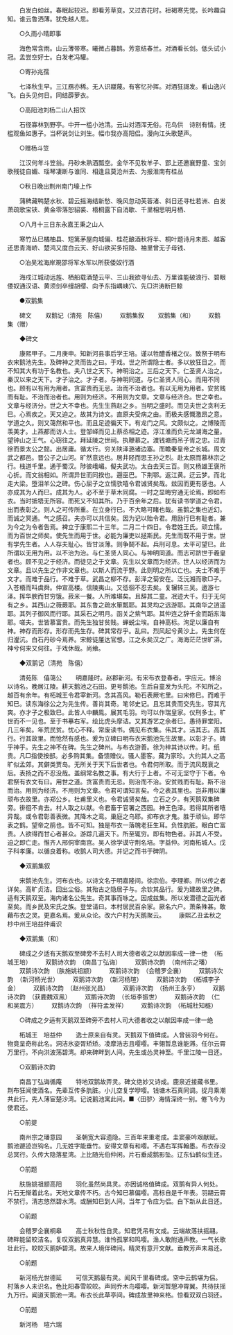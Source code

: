 <!-- { "loadSidebar": true } -->
　　白发白如丝。春眠起较迟。即看芳草变。又过杏花时。裋褐寒先觉。长吟趣自知。谁云鲁洒薄。犹免越人思。 

　　○久雨小晴即事 

　　海色常含雨。山云薄带寒。曦微占暮鹊。芳意结春兰。对酒看长剑。低头试小冠。孟尝空好士。白发老冯驩。 

　　○寄孙兆孺 

　　七泽秋生早。三江鴈亦稀。无人识鬷蔑。有客忆孙挥。对酒狂謌发。看山逸兴飞。白头见何日。同结薜萝衣。 

　　○高阳池刘杨二山人招饮 

　　石径寡林到野亭。中开一槛小池清。云山对酒浑无俗。花鸟供　诗别有情。抚槛观鱼如惠子。当杯说剑让刘生。幅巾我亦高阳侣。漫向江头歌楚声。 

　　○赠杨斗笠 

　　江汉何年斗笠翁。丹砂未熟酒瓢空。金华不见牧羊子、郢上还邀襄野童、宝剑歌残徒自媚、瑶琴凄断与谁同、相逢且莫沧州去、为报淮南有桂丛 

　　○秋日晚出荆州南门壕上作 

　　蒲稗藏鸭楚水秋、碧云摇海结新愁、晚风忽动芙蓉渚、斜日还寻杜若洲、白发萧疏歌宝铗、黄金零落恕貂裘、梧桐露下自消歇、千里相思明月栖、 

　　○八月十三日东永嘉王秉之山人 

　　寒竹丛巳橘柚县、短篱茅屋向城偏、桂花酿酒秋将半、桐叶题诗月未图、越客还思青海峤、楚鸿又度白云天、好山欲买多招隐、袖里曾无子母钱、 

　　○泊吴淞海岸覌邵将军水军以所获倭奴行酒 

　　海戍江城动远旌、栖船载酒楚云平、三山我欲寻仙去、万里谁能破浪行、碧眼倭奴通汉语、黄须剑卒缦胡缨、向予东指嵎峓穴、先□洪涛断巨鲸 

　　●双鹅集 

　　碑文 
　　双鹅记（清苑　陈僖） 
　　双鹅集叙 
　　双鹅集（和） 
　　双鹅集（赠） 

　　◆碑文 

　　康熙甲子。二月庚申。知新河县事后学王培。谨以牲醴香楮之仪。致祭于明布衣宋鹅池先生。及碑神之灵而告之曰。于戏。世之所谓隐士者。多以放狂目之。而不知其大有功于名教也。夫八世之天下。神明治之。三后之天下。仁圣贤人治之。秦汉以来之天下。才子治之。才子者。与神明同道。与仁圣贤人同心。而用不同也。顾有以有用为用者。贪富贵而无忌。治而不治者也。有以无用为用者。安贫贱而有耻。不治而治者也。用则为经济。不用则为文章。文章与经济合。世之幸也。文章与经济分。世之大不幸也。先生生燕赵之乡。当明之盛时。而见夫世之贪利无巳。心焉疾之。天又迫之。故其为诗文。直原夫受病之由。而极夫感慨激昂之意。学道之久。则又蔼然和平也。而且足迹徧天下。有龙门之风。文颇似之。之博陵而羡美才。上燕都而访人士。登邹峄而见上蔡丞相之迹。浮江淮而负元龙湖海之量。望钟山之王气。心窃往之。拜延陵之世祠。执鞭慕之。渡钱塘而吊子胥之忠。过青徐而景太公之懿。出居庸。循太行。穷关陕泽潞诸边塞。而瞻秦皇帝之长城。周文武之都邑。晋公子之山河。旷然意远也。居井陉而思王孙之烈。赴太原而慕林宗之行。栈道千里。通于蜀汉。陟彼峨嵋。儗夫武功。太白去天三百。则又杨雄王褒所心折。而文翁相如。所谓异世而同揆也。遡巫巴。下荆鄂。返江黄。迂云梦。而北走大梁。堕泪羊公之碑。伤心屈子之立懦欤嘻令君诚贤矣哉。兹因而更有感也。人亦成其为人而巳。成其为人。必不至于草木同腐。一时之显晦穷通无论焉。即如布衣。当时抵牾无所容。而死又不知其所。乃于百余年之后。犹有读书学道之令君。出而表彰之。则人之可传所重。在立身行巳。不大略可睹也哉。虽鹅之集也近幻。而诚之冥通。气之感召。夫亦可以共信矣。因为记以贻令君。用励行巳有耻者。兼为今之为令者告焉。裨立于康熙二十三年。二月二十四日。令君姓王氏。顽立懦。而为百世之师矣。使先生而用于世。必能为廉吏以拯斯民。先生而既不用于世。世有学先生者。人人存夫耻心。皆甘淡薄。则争鬪不起。兵刑可息。太平可望巳。此所谓以无用为用。以不治为治。与仁圣贤人同心。与神明同道。而志可跻世于羲皇者也。顾不见之于经济。而徒见之于文章。先生以文章而为经济。世人以经济而为文章。且以先生之作非文章也。以斯人而流于野。此则明之所以亡也。夫士不难于文才。而难于品行。不难于草。武昌之柳不存。彭泽之菊安在。泛沅湘而歌□子。入苍梧而呌虞舜。仲宣高楼。信陵夷山。又彽徊不忍去矣。复辗转三吴。遨游七泽。挥华腴而甘穷饿。菽米一餐。人所难堪矣。且辞其二童。冺迹大千。归于无何有之乡。其西山之薇蕨耶。其东鲁之疏水箪瓢耶。其灵均之远游耶。其南华之逍遥耶。其列子御风而行耶。其采石之明月。函关之紫气耶。其仲连之辞千金而蹈东海耶。嗟夫。世皆慕富贵。而先生独甘贫贱。蝉蜕尘埃。自神高标。洵足以廉自有神。神存而形存。形存而先生存。碑其常存乎。乱曰。烈风起兮黄沙上。先生何在归瀣沆。白石丹砂今焉养。宋鲸徒厪达官想。江之永矣汉之广。海海茫茫世旷漭。神兮何来又何往。于戏休哉。尚飨。 

　　◆双鹅记（清苑　陈僖） 

　　清苑陈　僖蔼公 
　　明嘉隆时。赵郡新河。有宋布衣登春者。字应元。博洽以诗名。晚居江陵。耕天鹅池之石田。更号鹅池。生后自童发为头陀。不知所之。越百有余年。有柘城王令君宰新河。念其高风。勒石表厥宅里。曰宋修巳。而难于知巳。读东海徐公之为先生传。善肖其奇。笔邻史记。且忘其贵而交先生。容其亢爽。亦才子之极致巳。此皆人中麟鳯。展其毛羽。均可以作瑞皇家。仪刑多士。旷世而不一见也。至于书摹右军。绘比虎头摩诘。又其游艺之余者巳。愚待罪堂阳。几三年矣。年荒民贫。忧心不释。常废读书。偶见布衣集。伟其才。洁其志。高其行。行其故里。而怆然有感也。爰为立碑曰明布衣宋鹅池先生故里。以彰才子。碑乎神乎。先生之神不在碑。先生之碑州。与布衣游善。徐为梓其诗以传。时。纸贵。凡□指使按部。必多购其集。备馈赠仪。骚人墨客。藏为家珍。大约其人之高旷似孟郊。其僻类贾岛。无所关于天下后世者也。令君何所取。而于流风既衰之后。表扬之而不忍没哉。盖纲常名教之事。有大行于上者。不可无坚守于下者。令君祭有衣文有曰。用世之道。贪富贵而无忌。则治而不治。安贫贱而有耻。斯不治而治。用则为经济。不用则为文章。令君可谓知言矣。今之表其里也。岂非用以廉顽布衣故里。亦郑公乡。杜甫里义也。令君诚贤矣哉。立石之夕。有天鹅双集碑旁。徘徊不肯去。村人取之以献。令君畜于官署之西园。神王色泽。若得其所者嘻异哉。或令君彰善表微。其降木之鸾。巢庭之乌耶。抑布衣才鬼。胜于顽仙。即华表之鹤。望帝之鹃也。皆不可知。独是布衣一落魄老狂生耳。负性肮脏。眼白亡富贵。人欲得而甘心者甚众。游踪几遍天下。所至辄穷。即有物色者。非其人不受。迫之即亡走。惟齐人邢侗宰南宫。吴人徐学谟守荆名培。字益仲。河南柘城人。戊子科孝廉。以循良着称。收鹅人司大德。并记之而书于碑阴。 

　　◆双鹅集叙 

　　宋鹅池先生。河布衣也。以诗文名于明嘉隆间。徐宗伯。李理卿。所以传之者详矣。高旷贞洁。回出尘俗。其殆古之隐居子与。余钦其品行。爰为建故里之碑。适有天鹅双至。海内诸名公先生。奇其事而咏之。因成兹集。所以发潜德之函光者至矣。而乡民及宋氏之族。登堂请曰。本村居民百余家。厥名六户。萧条殊甚。敢藉布衣之灵。更嘉名焉。爰从众论。改六户村为天鹅聚云。 
　　康熙乙丑孟秋之杪中州王培益仲甫识 

　　◆双鹅集（和） 

　　碑成之夕适有天鹅双至碑旁不去村人司大德者收之以献因率成一律一绝　（柘城王培） 
　　双鹅诗次韵　（南昌丁弘诲） 
　　双鹅诗次韵　（南州宗之璠） 
　　双鹅诗次韵　（肤施姚祖颛） 
　　双鹅诗次韵　（会稽罗企襄） 
　　双鹅诗次韵　（新河杨光世） 
　　双鹅诗次韵　（新河杨瑄） 
　　双鹅诗次韵　（柘城李子金） 
　　双鹅诗次韵　（赵州张光昌） 
　　双鹅诗次韵　（扬州王永亨） 
　　双鹅诗次韵　（获鹿魏双鳯） 
　　双鹅诗次韵　（长垣李振世） 
　　双鹅诗次韵　（仁和吴震方） 
　　双鹅诗次韵　（祥符孟发祥） 
　　双鹅诗次韵　（柘城杜知穟） 

　　○碑成之夕适有天鹅双至碑旁不去村人司大德者收之以献因率成一律一绝　 

　　柘城王　培益仲 
　　逸士原来自有灵。天鹅双下值碑成。人曾装羽今何在。物竟呈奇称此名。洞洁氷姿胥矫矫。凌摩浩志且嘤嘤。丰翎暂息谁能滞。任尔云霄万里行。不向洪波荡碧湾。却来碑畔到人间。先生或怂灵神至。千里江陵一日还。 

　　○双鹅诗次韵　 

　　南昌丁弘诲循庵 
　　特地双鹅故弄灵。碑文绝妙又诗成。鹿泉近接藏书里。荆布狂闻使酒名。先辈互传多肮脏。小儿空复学咿嘤。钱塘木石真同调。捉月乘潮共此行。先人薄宦楚沙湾。记说鹅池寓此间。■〈田翏〉海情深终一别。倦飞今为使君还。 

　　○前提 

　　南州宗之璠意园 
　　圣朝宽大容遗隐。三百年来重老成。圭窦豪吟艰献赋。鹅池遯迹岂钩名。几无姓字能垂竹。安得文章有和嘤。不遇右军挥翰墨。布衣存没总冥行。久传大隐落星湾。上比随光伯仲闲。片石垂成鹅影坠。辽东仙鹤似生还。 

　　○前题 

　　肤施姚祖颛高阳 
　　羽化虽然尚具灵。亦因诚格值碑成。双鹅有异人何处。片石无惭着此名。天地文章传不朽。古今知巳慕偏嘤。高标自是千年表。羽翮云霄不禁行。清志悠然碧水湾。或酬知巳到人间。当年丁令应为侣。白下新从此日还。 

　　○前题 

　　会稽罗企襄桐皋 
　　高士秋秋性自灵。知君凭吊有文成。云端故落扶摇翮。碑畔能留皎洁名。复叹双鹅真异慧。谁怜孤掌和鸣嘤。渔人敢附通声教。一气长歌壮此行。皎皎天鹅妒碧湾。故来人境伴碑间。精灵有意开文献。垂教芳声未易还。 

　　○前题 

　　新河杨光世德延 
　　可信天鹅最有灵。闻风千里看碑成。空中云鹤堪为侣。村落乡人未识名。色比阳春雪皎皎。声同乔木鸟嘤嘤。新河暂憩冲霄翼。共待扶摇九万行。闻道天鹅池一湾。布衣长此草亭间。碑成故里神来格。惊看双双白羽还。 

　　○前题 

　　新河杨　瑄六瑞 
